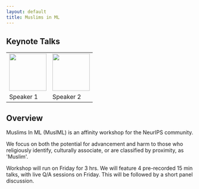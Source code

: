 ```yaml
---
layout: default
title: Muslims in ML
---
```


## Keynote Talks
<table>
<tr>
<td width="50%"><img src="{{site.baseurl}}/images/speaker.png" width="100px" align="bottom"></td>
<td width="50%"><img src="{{site.baseurl}}/images/speaker.png" width="100px" align="bottom"></td>
</tr>
<tr>
<td>Speaker 1</td>
<td>Speaker 2</td>
</tr>
</table>

## Overview

Muslims In ML (MusIML) is an affinity workshop for the NeurIPS community. 

We focus on both the potential for advancement and harm to those who religiously identify, culturally associate, or are classified by proximity, as 'Muslim'.

Workshop will run on Friday for 3 hrs. We will feature 4 pre-recorded 15 min talks, with live Q/A sessions on Friday. This will be followed by a short panel discussion.